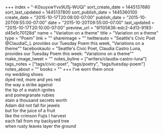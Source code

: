+++
index = "-K0suyxwYvx9U5j-WUQi"
sort_create_date = 1445137680
sort_last_updated = 1445137800
sort_publish_date = 1445360100
create_date = "2015-10-17T20:08:00-07:00"
publish_date = "2015-10-20T09:55:00-07:00"
date = "2015-10-20T09:55:00-07:00"
last_updated = "2015-10-17T20:10:00-07:00"
preview_url = "6f105636-edc2-4d13-9193-d45e1c70128d"
name = "Variation on a theme"
title = "Variation on a theme"
type = "Poem"
link = ""
shareimage = ""
twitterauto = "Seattle's Civic Poet @ClaudiaC_L provides our Tuesday Poem this week, \"Variations on a theme\""
facebookauto = "Seattle's Civic Poet, Claudia Castro Luna, provides our Tuesday Poem this week: \"Variations on a theme\""
make_image_tweet = ""
notes_byline = ["writers/claudia-castro-luna"]
tags_notes = ["tags/civic-poet", "tags/poetry", "tags/tuesday-poem"]
notes_about = ""
books = ""
+++
I’ve worn them once<br>
my wedding shoes<br>
dyed red, more and yes red<br>
the way a strike against<br>
the tip of a match ignites<br>
and pomegranate rubies<br>
stain a thousand secrets worth<br>
Adam did not fall for jewels<br>
but for the juice of a fruit<br>
like the crimson Fujis I harvest<br>
each fall from my backyard tree<br>
when rusty leaves layer the ground
